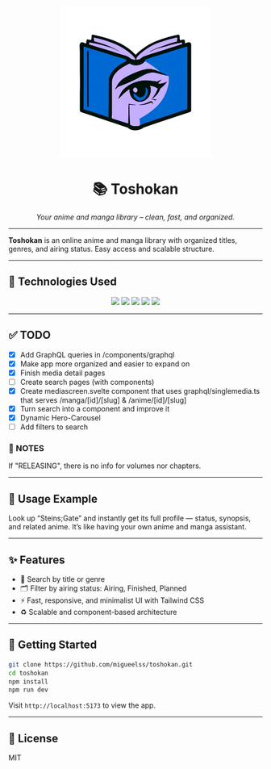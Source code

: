<p align="center"><img src="./static/favicon.png" height="300" ></p>
<h1 align="center">📚 Toshokan</h1>

<p align="center"><i>Your anime and manga library – clean, fast, and organized.</i></p>

---

**Toshokan** is an online anime and manga library with organized titles, genres, and airing status. Easy access and scalable structure.

---

## 🚀 Technologies Used

<p align="center">
  <img src="https://img.shields.io/badge/Svelte-FF3E00?style=for-the-badge&logo=svelte&logoColor=white" />
  <img src="https://img.shields.io/badge/TypeScript-3178C6?style=for-the-badge&logo=typescript&logoColor=white" />
  <img src="https://img.shields.io/badge/Tailwind_CSS-06B6D4?style=for-the-badge&logo=tailwind-css&logoColor=white" />
  <img src="https://img.shields.io/badge/HTML5-E34F26?style=for-the-badge&logo=html5&logoColor=white" />
  <img src="https://img.shields.io/badge/CSS3-1572B6?style=for-the-badge&logo=css3&logoColor=white" />
</p>

---

## ✅ TODO

- [x] Add GraphQL queries in /components/graphql
- [x] Make app more organized and easier to expand on
- [x] Finish media detail pages
- [ ] Create search pages (with components)
- [x] Create mediascreen.svelte component that uses graphql/singlemedia.ts that serves /manga/[id]/[slug] & /anime/[id]/[slug]
- [x] Turn search into a component and improve it
- [x] Dynamic Hero-Carousel
- [ ] Add filters to search

### 📝 NOTES

If "RELEASING", there is no info for volumes nor chapters.

---

## 🧪 Usage Example

Look up “Steins;Gate” and instantly get its full profile — status, synopsis, and related anime. It’s like having your own anime and manga assistant.

---

## ✨ Features

- 🔎 Search by title or genre  
- 🗂️ Filter by airing status: Airing, Finished, Planned  
- ⚡ Fast, responsive, and minimalist UI with Tailwind CSS  
- ♻️ Scalable and component-based architecture

---

## 🔧 Getting Started

```bash
git clone https://github.com/migueelss/toshokan.git
cd toshokan
npm install
npm run dev
```
Visit `http://localhost:5173` to view the app.

---

## 📄 License
MIT

